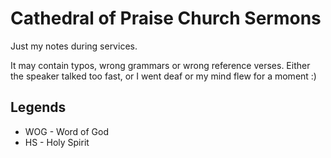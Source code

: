 # Cathedral of Praise Church Sermons

Just my notes during services. 

It may contain typos, wrong grammars or wrong reference verses. 
Either the speaker talked too fast, or I went deaf or my mind flew for a moment :) 

## Legends

- WOG - Word of God
- HS - Holy Spirit